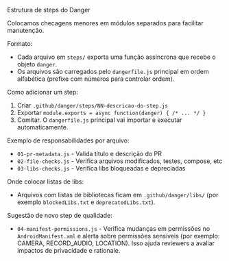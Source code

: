 Estrutura de steps do Danger

Colocamos checagens menores em módulos separados para facilitar manutenção.

Formato:

- Cada arquivo em `steps/` exporta uma função assíncrona que recebe o objeto `danger`.
- Os arquivos são carregados pelo `dangerfile.js` principal em ordem alfabética (prefixe com números para controlar ordem).

Como adicionar um step:

1. Criar `.github/danger/steps/NN-descricao-do-step.js`
2. Exportar `module.exports = async function(danger) { /* ... */ }`
3. Comitar. O `dangerfile.js` principal vai importar e executar automaticamente.

Exemplo de responsabilidades por arquivo:

- `01-pr-metadata.js` - Valida título e descrição do PR
- `02-file-checks.js` - Verifica arquivos modificados, testes, compose, etc
- `03-libs-checks.js` - Verifica libs bloqueadas e depreciadas

Onde colocar listas de libs:

- Arquivos com listas de bibliotecas ficam em `.github/danger/libs/` (por exemplo `blockedLibs.txt` e `deprecatedLibs.txt`).

Sugestão de novo step de qualidade:

- `04-manifest-permissions.js` - Verifica mudanças em permissões no `AndroidManifest.xml` e alerta sobre permissões sensíveis (por exemplo: CAMERA, RECORD_AUDIO, LOCATION). Isso ajuda reviewers a avaliar impactos de privacidade e rationale.
